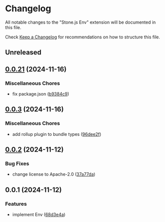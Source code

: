 # Changelog

All notable changes to the "Stone.js Env" extension will be documented in this file.

Check [Keep a Changelog](http://keepachangelog.com/) for recommendations on how to structure this file.

## Unreleased

## [0.0.21](https://github.com/stonemjs/env/compare/v0.0.3...v0.0.21) (2024-11-16)


### Miscellaneous Chores

* fix package.json ([b9384c9](https://github.com/stonemjs/env/commit/b9384c9f2eaa1e1c01fd002559fef84ab6a88948))

## [0.0.3](https://github.com/stonemjs/env/compare/v0.0.2...v0.0.3) (2024-11-16)


### Miscellaneous Chores

* add rollup plugin to bundle types ([96dee2f](https://github.com/stonemjs/env/commit/96dee2f278491cb2869d6ae837fc4b816fbc34ce))

## [0.0.2](https://github.com/stonemjs/env/compare/v0.0.1...v0.0.2) (2024-11-12)


### Bug Fixes

* change license to Apache-2.0 ([37a77da](https://github.com/stonemjs/env/commit/37a77dabcf9e60aa15131ddccb5c50fcb98edf38))

## 0.0.1 (2024-11-12)


### Features

* implement Env ([68d3e4a](https://github.com/stonemjs/env/commit/68d3e4ab2ec2831173384d76775c5354ae7a0e70))

